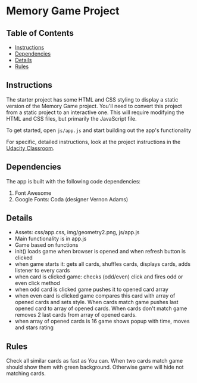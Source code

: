 # Memory Game Project

## Table of Contents

* [Instructions](#instructions)
* [Dependencies](#dependencies)
* [Details](#details)
* [Rules](#rules)

## Instructions

The starter project has some HTML and CSS styling to display a static version of the Memory Game project. You'll need to convert this project from a static project to an interactive one. This will require modifying the HTML and CSS files, but primarily the JavaScript file.

To get started, open `js/app.js` and start building out the app's functionality

For specific, detailed instructions, look at the project instructions in the [Udacity Classroom](https://classroom.udacity.com/me).

## Dependencies

The app is built with the following code dependencies:

1. Font Awesome
2. Google Fonts: Coda (designer Vernon Adams)

## Details

* Assets: css/app.css, img/geometry2.png, js/app.js
* Main functionality is in app.js
* Game based on functions
* init() loads game when browser is opened and when refresh button is clicked
* when game starts it: gets all cards, shuffles cards, displays cards, adds listener to every cards
* when card is clicked game: checks (odd/even) click and fires odd or even click method
* when odd card is clicked game pushes it to opened card array
* when even card is clicked game compares this card with array of opened cards and sets style. When cards match game pushes last opened card to array of opened cards. When cards don't match game removes 2 last cards from array of opened cards.
* when array of opened cards is 16 game shows popup with time, moves and stars rating

## Rules

Check all similar cards as fast as You can. When two cards match game should show them with green background. Otherwise game will hide not matching cards.
